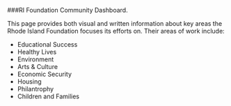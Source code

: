 ###RI Foundation Community Dashboard.

This page provides both visual and written information about key areas the Rhode Island Foundation focuses its efforts on. Their areas of work include:	
*	Educational Success
*	Healthy Lives
*	Environment
*	Arts & Culture
*	Economic Security
*	Housing
*	Philantrophy
*	Children and Families



